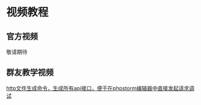 # 视频教程

## 官方视频

敬请期待

## 群友教学视频
[http文件生成命令，生成所有api接口，便于在phpstorm编辑器中直接发起请求调试](https://www.bilibili.com/video/BV1WT4y1q7ds)